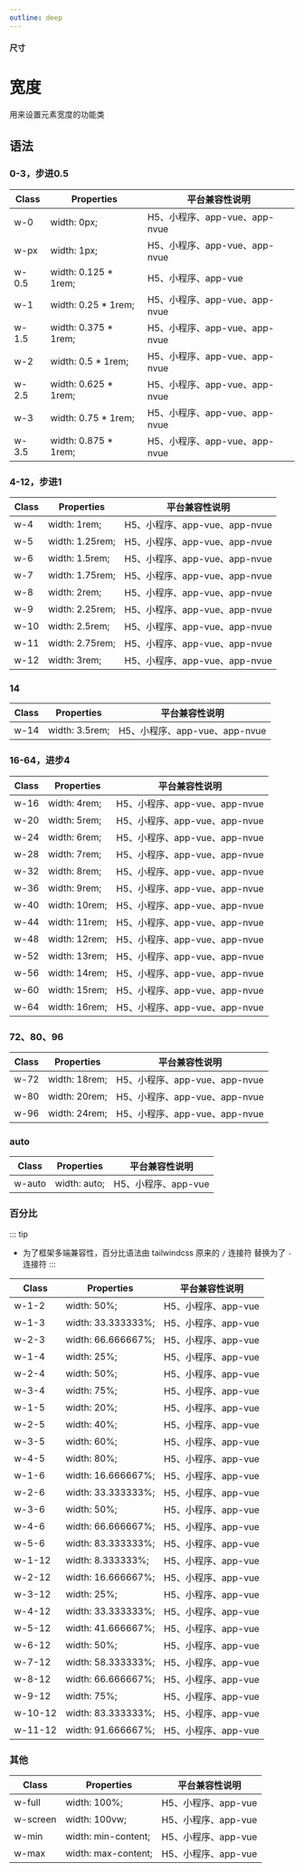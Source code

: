 ```yaml
---
outline: deep
---
```


#### <span class="text-lg text-gray-500 font-normal">尺寸</span>

<div class="w-screen"></div>

# 宽度
<space />
<a-typography-text>
    用来设置元素宽度的功能类
</a-typography-text>

<CssPrefix />

## 语法
### 0-3，步进0.5
| Class | Properties | 平台兼容性说明
| --- | --- | ---
| <a-link status="success">w-0</a-link> | <a-link>width: 0px;</a-link> | H5、小程序、app-vue、app-nvue
| <a-link status="success">w-px</a-link> | <a-link>width: 1px;</a-link> | H5、小程序、app-vue、app-nvue
| <a-link status="success">w-0.5</a-link> | <a-link>width: 0.125 * 1rem;</a-link> | H5、小程序、app-vue
| <a-link status="success">w-1</a-link> | <a-link>width: 0.25 * 1rem;</a-link> | H5、小程序、app-vue、app-nvue
| <a-link status="success">w-1.5</a-link> | <a-link>width: 0.375 * 1rem;</a-link> | H5、小程序、app-vue、app-nvue
| <a-link status="success">w-2</a-link> | <a-link>width: 0.5 * 1rem;</a-link> | H5、小程序、app-vue、app-nvue
| <a-link status="success">w-2.5</a-link> | <a-link>width: 0.625 * 1rem;</a-link> | H5、小程序、app-vue、app-nvue
| <a-link status="success">w-3</a-link> | <a-link>width: 0.75 * 1rem;</a-link> | H5、小程序、app-vue、app-nvue
| <a-link status="success">w-3.5</a-link> | <a-link>width: 0.875 * 1rem;</a-link> | H5、小程序、app-vue、app-nvue

### 4-12，步进1
| Class | Properties | 平台兼容性说明
| --- | --- | ---
| <a-link status="success">w-4</a-link> | <a-link>width: 1rem;</a-link> | H5、小程序、app-vue、app-nvue
| <a-link status="success">w-5</a-link> | <a-link>width: 1.25rem;</a-link> | H5、小程序、app-vue、app-nvue
| <a-link status="success">w-6</a-link> | <a-link>width: 1.5rem;</a-link> | H5、小程序、app-vue、app-nvue
| <a-link status="success">w-7</a-link> | <a-link>width: 1.75rem;</a-link> | H5、小程序、app-vue、app-nvue
| <a-link status="success">w-8</a-link> | <a-link>width: 2rem;</a-link> | H5、小程序、app-vue、app-nvue
| <a-link status="success">w-9</a-link> | <a-link>width: 2.25rem;</a-link> | H5、小程序、app-vue、app-nvue
| <a-link status="success">w-10</a-link> | <a-link>width: 2.5rem;</a-link> | H5、小程序、app-vue、app-nvue
| <a-link status="success">w-11</a-link> | <a-link>width: 2.75rem;</a-link> | H5、小程序、app-vue、app-nvue
| <a-link status="success">w-12</a-link> | <a-link>width: 3rem;</a-link> | H5、小程序、app-vue、app-nvue

### 14
| Class | Properties | 平台兼容性说明
| --- | --- | ---
| <a-link status="success">w-14</a-link> | <a-link>width: 3.5rem;</a-link> | H5、小程序、app-vue、app-nvue

### 16-64，进步4
| Class | Properties | 平台兼容性说明
| --- | --- | ---
| <a-link status="success">w-16</a-link> | <a-link>width: 4rem;</a-link> | H5、小程序、app-vue、app-nvue
| <a-link status="success">w-20</a-link> | <a-link>width: 5rem;</a-link> | H5、小程序、app-vue、app-nvue
| <a-link status="success">w-24</a-link> | <a-link>width: 6rem;</a-link> | H5、小程序、app-vue、app-nvue
| <a-link status="success">w-28</a-link> | <a-link>width: 7rem;</a-link> | H5、小程序、app-vue、app-nvue
| <a-link status="success">w-32</a-link> | <a-link>width: 8rem;</a-link> | H5、小程序、app-vue、app-nvue
| <a-link status="success">w-36</a-link> | <a-link>width: 9rem;</a-link> | H5、小程序、app-vue、app-nvue
| <a-link status="success">w-40</a-link> | <a-link>width: 10rem;</a-link> | H5、小程序、app-vue、app-nvue
| <a-link status="success">w-44</a-link> | <a-link>width: 11rem;</a-link> | H5、小程序、app-vue、app-nvue
| <a-link status="success">w-48</a-link> | <a-link>width: 12rem;</a-link> | H5、小程序、app-vue、app-nvue
| <a-link status="success">w-52</a-link> | <a-link>width: 13rem;</a-link> | H5、小程序、app-vue、app-nvue
| <a-link status="success">w-56</a-link> | <a-link>width: 14rem;</a-link> | H5、小程序、app-vue、app-nvue
| <a-link status="success">w-60</a-link> | <a-link>width: 15rem;</a-link> | H5、小程序、app-vue、app-nvue
| <a-link status="success">w-64</a-link> | <a-link>width: 16rem;</a-link> | H5、小程序、app-vue、app-nvue

### 72、80、96
| Class | Properties | 平台兼容性说明
| --- | --- | ---
| <a-link status="success">w-72</a-link> | <a-link>width: 18rem;</a-link> | H5、小程序、app-vue、app-nvue
| <a-link status="success">w-80</a-link> | <a-link>width: 20rem;</a-link> | H5、小程序、app-vue、app-nvue
| <a-link status="success">w-96</a-link> | <a-link>width: 24rem;</a-link> | H5、小程序、app-vue、app-nvue

### auto
| Class | Properties | 平台兼容性说明
| --- | --- | ---
| <a-link status="success">w-auto</a-link> | <a-link>width: auto;</a-link> | H5、小程序、app-vue

### 百分比

::: tip
+ 为了框架多端兼容性，百分比语法由 <a-link href="https://tailwindcss.cn">tailwindcss</a-link> 原来的 `/` 连接符 替换为了 `-` 连接符
:::

| Class | Properties | 平台兼容性说明
| --- | --- | ---
| <a-link status="success">w-1-2</a-link> | <a-link>width: 50%;</a-link> | H5、小程序、app-vue
| <a-link status="success">w-1-3</a-link> | <a-link>width: 33.333333%;</a-link> | H5、小程序、app-vue
| <a-link status="success">w-2-3</a-link> | <a-link>width: 66.666667%;</a-link> | H5、小程序、app-vue
| <a-link status="success">w-1-4</a-link> | <a-link>width: 25%;</a-link> | H5、小程序、app-vue
| <a-link status="success">w-2-4</a-link> | <a-link>width: 50%;</a-link> | H5、小程序、app-vue
| <a-link status="success">w-3-4</a-link> | <a-link>width: 75%;</a-link> | H5、小程序、app-vue
| <a-link status="success">w-1-5</a-link> | <a-link>width: 20%;</a-link> | H5、小程序、app-vue
| <a-link status="success">w-2-5</a-link> | <a-link>width: 40%;</a-link> | H5、小程序、app-vue
| <a-link status="success">w-3-5</a-link> | <a-link>width: 60%;</a-link> | H5、小程序、app-vue
| <a-link status="success">w-4-5</a-link> | <a-link>width: 80%;</a-link> | H5、小程序、app-vue
| <a-link status="success">w-1-6</a-link> | <a-link>width: 16.666667%;</a-link> | H5、小程序、app-vue
| <a-link status="success">w-2-6</a-link> | <a-link>width: 33.333333%;</a-link> | H5、小程序、app-vue
| <a-link status="success">w-3-6</a-link> | <a-link>width: 50%;</a-link> | H5、小程序、app-vue
| <a-link status="success">w-4-6</a-link> | <a-link>width: 66.666667%;</a-link> | H5、小程序、app-vue
| <a-link status="success">w-5-6</a-link> | <a-link>width: 83.333333%;</a-link> | H5、小程序、app-vue
| <a-link status="success">w-1-12</a-link> | <a-link>width: 8.333333%;</a-link> | H5、小程序、app-vue
| <a-link status="success">w-2-12</a-link> | <a-link>width: 16.666667%;</a-link> | H5、小程序、app-vue
| <a-link status="success">w-3-12</a-link> | <a-link>width: 25%;</a-link> | H5、小程序、app-vue
| <a-link status="success">w-4-12</a-link> | <a-link>width: 33.333333%;</a-link> | H5、小程序、app-vue
| <a-link status="success">w-5-12</a-link> | <a-link>width: 41.666667%;</a-link> | H5、小程序、app-vue
| <a-link status="success">w-6-12</a-link> | <a-link>width: 50%;</a-link> | H5、小程序、app-vue
| <a-link status="success">w-7-12</a-link> | <a-link>width: 58.333333%;</a-link> | H5、小程序、app-vue
| <a-link status="success">w-8-12</a-link> | <a-link>width: 66.666667%;</a-link> | H5、小程序、app-vue
| <a-link status="success">w-9-12</a-link> | <a-link>width: 75%;</a-link> | H5、小程序、app-vue
| <a-link status="success">w-10-12</a-link> | <a-link>width: 83.333333%;</a-link> | H5、小程序、app-vue
| <a-link status="success">w-11-12</a-link> | <a-link>width: 91.666667%;</a-link> | H5、小程序、app-vue

### 其他
| Class | Properties | 平台兼容性说明
| --- | --- | ---
| <a-link status="success">w-full</a-link> | <a-link>width: 100%;</a-link> | H5、小程序、app-vue
| <a-link status="success">w-screen</a-link> | <a-link>width: 100vw;</a-link> | H5、小程序、app-vue
| <a-link status="success">w-min</a-link> | <a-link>width: min-content;</a-link> | H5、小程序、app-vue
| <a-link status="success">w-max</a-link> | <a-link>width: max-content;</a-link> | H5、小程序、app-vue